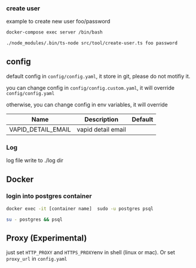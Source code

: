 ### create user

example to create new user foo/password

```bash
docker-compose exec server /bin/bash
```

```bash
./node_modules/.bin/ts-node src/tool/create-user.ts foo password
```

## config

default config in `config/config.yaml`, it store in git, please do not motifiy it.

you can change config in `config/config.custom.yaml`, it will override `config/config.yaml`

otherwise, you can change config in env variables, it will override

| Name               | Description        | Default |
| ------------------ | ------------------ | ------- |
| VAPID_DETAIL_EMAIL | vapid detail email |         |

### Log

log file write to ./log dir

## Docker

### login into postgres container

```bash
docker exec -it [container name]  sudo -u postgres psql
```

```bash
su - postgres && psql
```

## Proxy (Experimental)

just set `HTTP_PROXY` and `HTTPS_PROXY`env in shell (linux or mac).
Or set `proxy_url` in `config.yaml`
